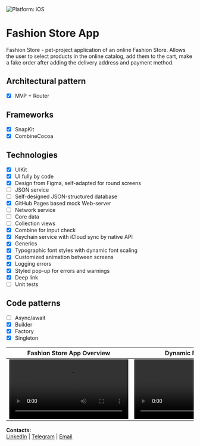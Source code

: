 ![Platform: iOS](https://img.shields.io/badge/Platform-iOS-green.svg)

# Fashion Store App
 Fashion Store - pet-project application of an online Fashion Store. Allows the user to select products in the online catalog, add them to the cart, make a fake order after adding the delivery address and payment method.

## Architectural pattern
- [x] MVP + Router

## Frameworks
- [x] SnapKit
- [x] CombineCocoa

## Technologies
- [x] UIKit
- [x] UI fully by code
- [x] Design from Figma, self-adapted for round screens
- [ ] JSON service
- [ ] Self-designed JSON-structured database
- [x] GitHub Pages based mock Web-server
- [ ] Network service
- [ ] Core data
- [ ] Collection views
- [x] Combine for input check
- [x] Keychain service with iCloud sync by native API
- [x] Generics
- [x] Typographic font styles with dynamic font scaling
- [x] Customized animation between screens
- [x] Logging errors
- [x] Styled pop-up for errors and warnings
- [x] Deep link
- [ ] Unit tests

## Code patterns
- [ ] Async/await
- [x] Builder
- [x] Factory
- [x] Singleton

Fashion Store App Overview | Dynamic Font Scale
| :-: | :-: |
| <video src="https://user-images.githubusercontent.com/74405334/232993722-ddc8be22-5c84-4d8d-baf2-4326fda97ec3.mov" width="320"/> | <video src="https://user-images.githubusercontent.com/74405334/232993874-d6321b4e-04e1-4ed9-9f56-be14ddb038d6.mov" width="320"/> |

**Contacts:**  
[LinkedIn](https://www.linkedin.com/in/vnazimko "https://www.linkedin.com/in/vnazimko") | [Telegram](https://t.me/Voleno "@Voleno") | [Email](mailto:vnazimko@gmail.com "vnazimko@gmail.com")